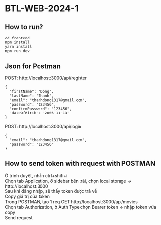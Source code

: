 # BTL-WEB-2024-1
## How to run?
```
cd frontend
npm install
yarn install
npm run dev
```
## Json for Postman
POST: http://localhost:3000/api/register
```
{
  "firstName": "Dong",
  "lastName": "Thanh",
  "email": "thanhdong1317@gmail.com",
  "password": "123456",
  "confirmPassword": "123456",
  "dateOfBirth": "2003-11-13"
}
```
POST: http://localhost:3000/api/login
```
{
  "email": "thanhdong1317@gmail.com",
  "password": "123456"
}
```
## How to send token with request with POSTMAN
Ở trình duyệt, nhấn ctrl+shifi+i<br>
Chọn tab Application, ở sidebar bên trái, chọn local storage -> http://localhost:3000<br>
Sau khi đăng nhập, sẽ thấy token được trả về<br>
Copy giá trị của token<br>
Trong POSTMAN, tạo 1 req GET http://localhost:3000/api/movies<br>
Chọn tab Authorization, ở Auth Type chọn Bearer token -> nhập token vừa copy<br>
Send request<br>